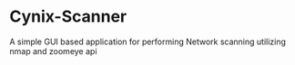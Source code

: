 # Cynix-Scanner
A simple GUI based application for performing Network scanning utilizing nmap and zoomeye api

